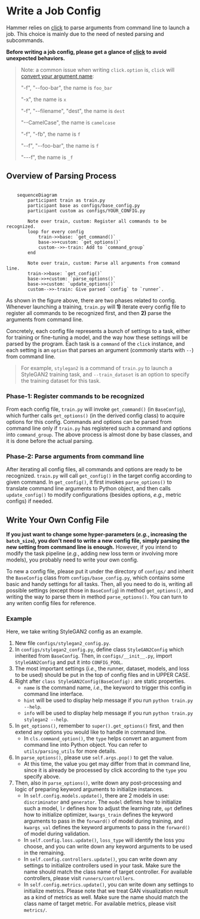 # Write a Job Config

Hammer relies on [click](https://click.palletsprojects.com/en/8.0.x/) to parse arguments from command line to launch a job. 
This choice is mainly due to the need of nested parsing and subcommands. 

**Before writing a job config, please get a glance of [click](https://click.palletsprojects.com/en/8.0.x/) to avoid unexpected behaviors.**

> Note: a common issue when writing `click.option` is, `click` will [convert your argument name](https://click.palletsprojects.com/en/8.0.x/options/#name-your-options):
>
> "-f", "--foo-bar", the name is `foo_bar`
>
> "-x", the name is `x`
>
> "-f", "--filename", "dest", the name is `dest`
>
> "--CamelCase", the name is `camelcase`
>
> "-f", "-fb", the name is `f`
>
> "--f", "--foo-bar", the name is `f`
>
> "---f", the name is `_f`

## Overview of Parsing Process

```{mermaid}

    sequenceDiagram
        participant train as train.py 
        participant base as configs/base_config.py
        participant custom as configs/YOUR_CONFIG.py
        
        Note over train, custom: Register all commands to be recognized.
        loop for every config
            train->>base: `get_command()`
            base->>+custom: `get_options()`
            custom-->>-train: Add to `command_group`
        end
        
        Note over train, custom: Parse all arguments from command line.
        train->>base: `get_config()`
        base->>+custom: `parse_options()`
        base->>custom: `update_options()`
        custom-->>-train: Give parsed `config` to `runner`.
```

As shown in the figure above, there are two phases related to config.
Whenever launching a training, `train.py` will **1)** iterate every config file to register all commands to be recognized first, and then **2)** parse the arguments from command line.

Concretely, each config file represents a bunch of settings to a task, either for training or fine-tuning a model, and the way how these settings will be parsed by the program. 
Each task is a `command` of the `click` instance, and each setting is an `option` that parses an argument (commonly starts with `--`) from command line.
> For example, `stylegan2` is a command of `train.py` to launch a StyleGAN2 training task, and `--train_dataset` is an option to specify the training dataset for this task. 

### Phase-1: Register commands to be recognized

From each config file, `train.py` will invoke `get_command()` (in `BaseConfig`), which further calls `get_options()` (in the derived config class) to acquire options for this config.
Commands and options can be parsed from command line only if `train.py` has registered such a command and options into `command_group`.
The above process is almost done by base classes, and it is done before the actual parsing.

### Phase-2: Parse arguments from command line

After iterating all config files, all commands and options are ready to be recognized.
`train.py` will call `get_config()` in the target config according to given command.
In `get_config()`, it first invokes `parse_options()` to translate command line arguments to Python object, and then calls `update_config()` to modify configurations (besides options, *e.g.*, metric configs) if needed. 

## Write Your Own Config File

**If you just want to change some hyper-parameters (*e.g.*, increasing the `batch_size`), you don't need to write a new config file, simply parsing the new setting from command line is enough.**
However, if you intend to modify the task pipeline (*e.g.*, adding new loss term or involving more models), you probably need to write your own config.

To new a config file, please put it under the directory of `configs/` and inherit the `BaseConfig` class from `configs/base_config.py`, which contains some basic and handy settings for all tasks.
Then, all you need to do is, writing all possible settings (except those in `BaseConfig`) in method `get_options()`, and writing the way to parse them in method `parse_options()`.
You can turn to any writen config files for reference.

### Example

Here, we take writing StyleGAN2 config as an example.

1. New file `configs/stylegan2_config.py`.
2. In `configs/stylegan2_config.py`, define class `StyleGAN2Config` which inherited from `BaseConfig`. 
   Then, in `configs/__init__.py`, import `StyleGAN2Config` and put it into `CONFIG_POOL`.
3. The most important settings (*i.e.*, the runner, dataset, models, and loss to be used) should be put in the top of config files and in UPPER CASE.
4. Right after `class StyleGAN2Config(BaseConfig):` are static properties.
   * `name` is the command name, *i.e.*, the keyword to trigger this config in command line interface.
   * `hint` will be used to display help message if you run `python train.py --help`.
   * `info` will be used to display help message if you run `python train.py stylegan2 --help`.
5. In `get_options()`, remember to `super().get_options()` first, and then extend any options you would like to handle in command line.
   * In `cls.command_option()`, the `type` helps convert an argument from command line into Python object. You can refer to `utils/parsing_utils` for more details.
6. In `parse_options()`, please use `self.args.pop()` to get the value.
   * At this time, the value you get may differ from that in command line, since it is already be processed by click according to the `type` you specify above.
7. Then, also in `parse_options()`, write down any post-processing and logic of preparing keyword arguments to initialize instances.
   * In `self.config.models.update()`, there are 2 models in use: `discriminator` and `generator`. 
     The `model` defines how to initialize such a model, `lr` defines how to adjust the learning rate, `opt` defines how to initialize optimizer, 
     `kwargs_train` defines the keyword arguments to pass in the `forward()` of model during training, and `kwargs_val` defines the keyword arguments to pass in the `forward()` of model during validation.
   * In `self.config.loss.update()`, `loss_type` will identify the loss you choose, and you can write down any keyword arguments to be used in the remaining.
   * In `self.config.controllers.update()`, you can write down any settings to initialize controllers used in your task. Make sure the name should match the class name of target controller. 
     For available controllers, please visit `runners/controllers`.
   * In `self.config.metrics.update()`, you can write down any settings to initialize metrics. Please note that we treat GAN visualization result as a kind of metrics as well.
     Make sure the name should match the class name of target metric. For available metrics, please visit `metrics/`.